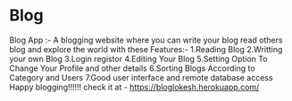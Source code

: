 # Blog
Blog App :-
A blogging website where you can write your blog read others blog and explore the world with these Features:-
1.Reading Blog
2.Writting your own Blog
3.Login registor
4.Editing Your Blog
5.Setting Option To Change Your Profile and other details
6.Sorting Blogs According to Category and Users
7.Good user interface and remote database access
Happy blogging!!!!!! check it at - https://bloglokesh.herokuapp.com/
